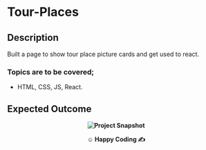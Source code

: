 # Tour-Places

## Description

Built a page to show tour place picture cards and get used to react.

### Topics are to be covered;

- HTML, CSS, JS, React.

## Expected Outcome

**<div align="center">![Project Snapshot](snapshot.png)</div>**

**<p align="center">&#9786; Happy Coding &#9997;</p>**
